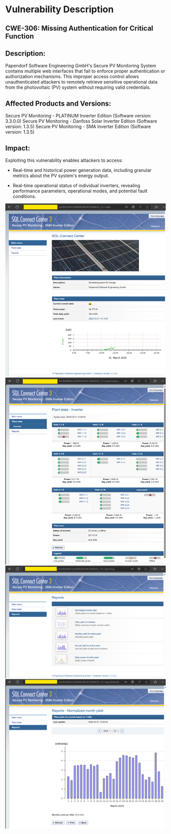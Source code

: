 # Vulnerability Description

## CWE-306: Missing Authentication for Critical Function

## Description:

Papendorf Software Engineering GmbH's Secure PV Monitoring System contains multiple web interfaces that fail to enforce proper authentication or authorization mechanisms. This improper access control allows unauthenticated attackers to remotely retrieve sensitive operational data from the photovoltaic (PV) system without requiring valid credentials.


## Affected Products and Versions:

Secure PV Monitoring - PLATINUM Inverter Edition (Software version: 3.3.0.0)
Secure PV Monitoring - Danfoss Solar Inverter Edition (Software version: 1.3.5)
Secure PV Monitoring - SMA Inverter Edition (Software version: 1.3.5)


## Impact:
Exploiting this vulnerability enables attackers to access:

- Real-time and historical power generation data, including granular metrics about the PV system's energy output.

- Real-time operational status of individual inverters, revealing performance parameters, operational modes, and potential fault conditions.

![poc1.png](poc1.png)
![poc2.png](poc2.png)
![poc3.png](poc3.png)
![poc4.png](poc4.png)
